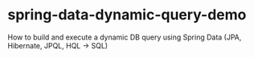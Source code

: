 # spring-data-dynamic-query-demo
How to build and execute a dynamic DB query using Spring Data (JPA, Hibernate, JPQL, HQL -> SQL)
